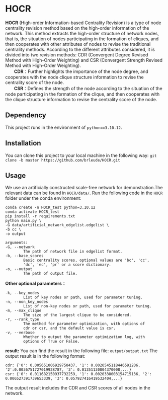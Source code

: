 # HOCR
**HOCR** (High-order Information-based Centrality Revision) is a type of node centrality revision method based on the high-order information of the network. This method extracts the high-order structure of network nodes, that is, the situation of nodes participating in the formation of cliques, and then cooperates with other attributes of nodes to revise the traditional centrality methods. According to the different attributes considered, it is divided into two revision methods: CDR (Convergent Degree Revised Method with High-Order Weighting) and CSR (Convergent Strength Revised Method with High-Order Weighting).  
&emsp;&emsp;**CDR**：Further highlights the importance of the node degree, and cooperates with the node clique structure information to revise the centrality
score of the node.  
&emsp;&emsp;**CSR**：Defines the strength of the node according to the situation of the node participating in the formation of the clique, and then cooperates
with the clique structure information to revise the centrality score of the node.
## Dependency
This project runs in the environment of `python==3.10.12`.
## Installation
You can clone this project to your local machine in the following way:
`git clone -b master https://github.com/brleude/HOCR.git`
## Usage
We use an artificially constructed scale-free network for demonstration.The relevant data can be found in `HOCR/data/`.
Run the following code in the `HOCR` folder under the conda environment:

```
conda create -n HOCR_test python=3.10.12
conda activate HOCR_test
pip install -r requirements.txt
python main.py \
-G data/artificial_network_edgelist.edgelist \
-b cc \
-o output

arguments:
-G, --network
		The path of network file in edgelist format.
-b, --base_scores
		Basic centrality scores, optional values are 'bc', 'cc',
		'dc', 'ec', 'pr' or a score dictionary.
-o, --output
		The path of output file.
```
**Other optional parameters：**
```
-k, --key_nodes
		List of key nodes or path, used for parameter tuning.
-n, --non_key_nodes
		List of non-key nodes or path, used for parameter tuning.
-m, --max_clique
		The size of the largest clique to be considered.
-r, --rank_type
		The method for parameter optimization, with options of
		cdr or csr, and the default value is csr.
-v, --verbose
		Whether to output the parameter optimization log, with
		options of True or False.

```
**result:**
You can find the result in the following file:
`output/output.txt`
The output result is in the following format:
```
cdr: {'0': 0.005651006929750437, '1': 0.0020545118446591206, '2':0.0036751727019928787, '3': 0.01351130804370008,...}
csr: {'0': 0.011682150937732259, '1': 0.0020338003154715136, '2': 0.006527391739653339, '3': 0.057927416419532404,...}
```
The output result includes the CDR and CSR scores of all nodes in the network.

